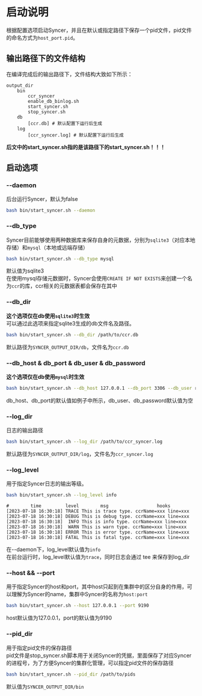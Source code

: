 # 启动说明
根据配置选项启动Syncer，并且在默认或指定路径下保存一个pid文件，pid文件的命名方式为`host_port.pid`。  
## 输出路径下的文件结构
在编译完成后的输出路径下，文件结构大致如下所示：
```
output_dir
    bin
        ccr_syncer
        enable_db_binlog.sh
        start_syncer.sh
        stop_syncer.sh
    db
        [ccr.db] # 默认配置下运行后生成
    log
        [ccr_syncer.log] # 默认配置下运行后生成
```
**后文中的start_syncer.sh指的是该路径下的start_syncer.sh！！！**
## 启动选项
### --daemon   
后台运行Syncer，默认为false
```bash
bash bin/start_syncer.sh --daemon
```

### --db_type  
Syncer目前能够使用两种数据库来保存自身的元数据，分别为`sqlite3`（对应本地存储）和`mysql`（本地或远端存储）  
```bash
bash bin/start_syncer.sh --db_type mysql
```
默认值为sqlite3  
在使用mysql存储元数据时，Syncer会使用`CREATE IF NOT EXISTS`来创建一个名为`ccr`的库，ccr相关的元数据表都会保存在其中

### --db_dir  
**这个选项仅在db使用`sqlite3`时生效**  
可以通过此选项来指定sqlite3生成的db文件名及路径。  
```bash
bash bin/start_syncer.sh --db_dir /path/to/ccr.db
```
默认路径为`SYNCER_OUTPUT_DIR/db`，文件名为`ccr.db`
### --db_host & db_port & db_user & db_password
**这个选项仅在db使用`mysql`时生效**  
```bash
bash bin/start_syncer.sh --db_host 127.0.0.1 --db_port 3306 --db_user root --db_password "qwe123456"
```
db_host、db_port的默认值如例子中所示，db_user、db_password默认值为空
### --log_dir  
日志的输出路径  
```bash
bash bin/start_syncer.sh --log_dir /path/to/ccr_syncer.log
```
默认路径为`SYNCER_OUTPUT_DIR/log`，文件名为`ccr_syncer.log`
### --log_level  
用于指定Syncer日志的输出等级。
```bash
bash bin/start_syncer.sh --log_level info
```

```
#        time         level        msg                  hooks
[2023-07-18 16:30:18] TRACE This is trace type. ccrName=xxx line=xxx
[2023-07-18 16:30:18] DEBUG This is debug type. ccrName=xxx line=xxx
[2023-07-18 16:30:18]  INFO This is info type. ccrName=xxx line=xxx
[2023-07-18 16:30:18]  WARN This is warn type. ccrName=xxx line=xxx
[2023-07-18 16:30:18] ERROR This is error type. ccrName=xxx line=xxx
[2023-07-18 16:30:18] FATAL This is fatal type. ccrName=xxx line=xxx
```
在--daemon下，log_level默认值为`info`  
在前台运行时，log_level默认值为`trace`，同时日志会通过 tee 来保存到log_dir

### --host && --port  
用于指定Syncer的host和port，其中host只起到在集群中的区分自身的作用，可以理解为Syncer的name，集群中Syncer的名称为`host:port`  
```bash
bash bin/start_syncer.sh --host 127.0.0.1 --port 9190
```
host默认值为127.0.0.1，port的默认值为9190  

### --pid_dir  
用于指定pid文件的保存路径  
pid文件是stop_syncer.sh脚本用于关闭Syncer的凭据，里面保存了对应Syncer的进程号，为了方便Syncer的集群化管理，可以指定pid文件的保存路径  
```bash
bash bin/start_syncer.sh --pid_dir /path/to/pids
```
默认值为`SYNCER_OUTPUT_DIR/bin`